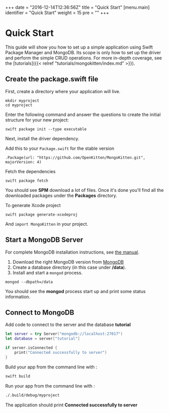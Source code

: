 +++
date = "2016-12-14T12:36:56Z"
title = "Quick Start"
[menu.main]
  identifier = "Quick Start"
  weight = 15
  pre = "<i class='fa fa-road'></i>"
+++

# Quick Start

This guide will show you how to set up a simple application using Swift Package Manager and MongoDB. Its scope is only how to set up the driver and perform the simple CRUD operations. For more in-depth coverage, see the [tutorials]({{< relref "tutorials/mongokitten/index.md" >}}).

## Create the package.swift file

First, create a directory where your application will live.

```
mkdir myproject
cd myproject
```

Enter the following command and answer the questions to create the initial structure for your new project:

```
swift package init --type executable
```

Next, install the driver dependency.

Add this to your `Package.swift` for the stable version

`.Package(url: "https://github.com/OpenKitten/MongoKitten.git", majorVersion: 4)`

Fetch the dependencies

`swift package fetch`

You should see **SPM** download a lot of files. Once it's done you'll find all the downloaded packages under the **Packages** directory.

To generate Xcode project

`swift package generate-xcodeproj`

And `import MongoKitten` in your project.


## Start a MongoDB Server

For complete MongoDB installation instructions, see [the manual](https://docs.mongodb.org/manual/installation/).

1. Download the right MongoDB version from [MongoDB](https://www.mongodb.org/downloads)
2. Create a database directory (in this case under **/data**).
3. Install and start a ``mongod`` process.

```
mongod --dbpath=/data
```

You should see the **mongod** process start up and print some status information.


## Connect to MongoDB

Add code to connect to the server and the database **tutorial**

```swift
let server = try Server("mongodb://localhost:27017")
let database = server["tutorial"]

if server.isConnected {
    print("Connected successfully to server")
}
```

Build your app from the command line with :

```sh
swift build
```

Run your app from the command line with :
```sh
./.build/debug/myproject
```

The application should print **Connected successfully to server**
